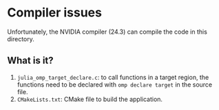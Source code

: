 # Compiler issues

Unfortunately, the NVIDIA compiler (24.3) can compile the code in this directory.


## What is it?

1. `julia_omp_target_declare.c`: to call functions in a target region, the
    functions need to be declared with `omp declare target` in the source
    file.
1. `CMakeLists.txt`: CMake file to build the application.
